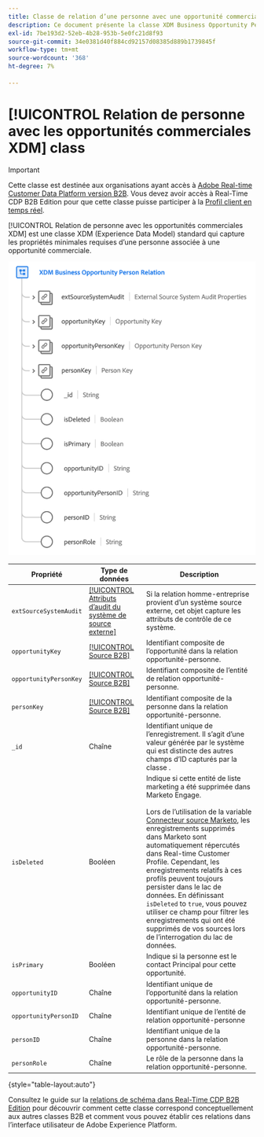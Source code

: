```yaml
---
title: Classe de relation d’une personne avec une opportunité commerciale XDM
description: Ce document présente la classe XDM Business Opportunity Person Relation dans Experience Data Model (XDM).
exl-id: 7be193d2-52eb-4b28-953b-5e0fc21d8f93
source-git-commit: 34e0381d40f884cd92157d08385d889b1739845f
workflow-type: tm+mt
source-wordcount: '368'
ht-degree: 7%

---
```


# [!UICONTROL Relation de personne avec les opportunités commerciales XDM] class

>[!IMPORTANT]
>
>Cette classe est destinée aux organisations ayant accès à [Adobe Real-time Customer Data Platform version B2B](../../../rtcdp/b2b-overview.md). Vous devez avoir accès à Real-Time CDP B2B Edition pour que cette classe puisse participer à la [Profil client en temps réel](../../../profile/home.md).

[!UICONTROL Relation de personne avec les opportunités commerciales XDM] est une classe XDM (Experience Data Model) standard qui capture les propriétés minimales requises d’une personne associée à une opportunité commerciale.

![Structure de la classe XDM Business Opportunity Person telle qu’elle apparaît dans l’interface utilisateur](../../images/classes/b2b/business-opportunity-person-relation.png)

| Propriété | Type de données | Description |
| --- | --- | --- |
| `extSourceSystemAudit` | [[!UICONTROL Attributs d’audit du système de source externe]](../../data-types/external-source-system-audit-attributes.md) | Si la relation homme-entreprise provient d’un système source externe, cet objet capture les attributs de contrôle de ce système. |
| `opportunityKey` | [[!UICONTROL Source B2B]](../../data-types/b2b-source.md) | Identifiant composite de l’opportunité dans la relation opportunité-personne. |
| `opportunityPersonKey` | [[!UICONTROL Source B2B]](../../data-types/b2b-source.md) | Identifiant composite de l’entité de relation opportunité-personne. |
| `personKey` | [[!UICONTROL Source B2B]](../../data-types/b2b-source.md) | Identifiant composite de la personne dans la relation opportunité-personne. |
| `_id` | Chaîne | Identifiant unique de l’enregistrement. Il s’agit d’une valeur générée par le système qui est distincte des autres champs d’ID capturés par la classe . |
| `isDeleted` | Booléen | Indique si cette entité de liste marketing a été supprimée dans Marketo Engage.<br><br>Lors de l’utilisation de la variable [Connecteur source Marketo](../../../sources/connectors/adobe-applications/marketo/marketo.md), les enregistrements supprimés dans Marketo sont automatiquement répercutés dans Real-time Customer Profile. Cependant, les enregistrements relatifs à ces profils peuvent toujours persister dans le lac de données. En définissant `isDeleted` to `true`, vous pouvez utiliser ce champ pour filtrer les enregistrements qui ont été supprimés de vos sources lors de l’interrogation du lac de données. |
| `isPrimary` | Booléen | Indique si la personne est le contact Principal pour cette opportunité. |
| `opportunityID` | Chaîne | Identifiant unique de l’opportunité dans la relation opportunité-personne. |
| `opportunityPersonID` | Chaîne | Identifiant unique de l’entité de relation opportunité-personne |
| `personID` | Chaîne | Identifiant unique de la personne dans la relation opportunité-personne. |
| `personRole` | Chaîne | Le rôle de la personne dans la relation opportunité-personne. |

{style=&quot;table-layout:auto&quot;}

Consultez le guide sur la [relations de schéma dans Real-Time CDP B2B Edition](../../tutorials/relationship-b2b.md) pour découvrir comment cette classe correspond conceptuellement aux autres classes B2B et comment vous pouvez établir ces relations dans l’interface utilisateur de Adobe Experience Platform.
